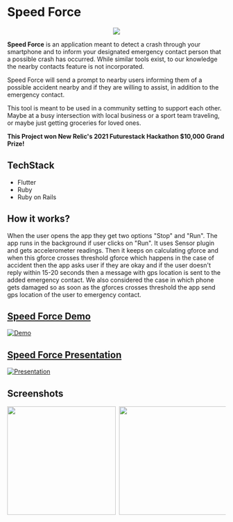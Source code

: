 # Speed Force
  <p align="center">
  <img src="https://upload.wikimedia.org/wikipedia/commons/thumb/d/d4/Spinner_font_awesome.svg/240px-Spinner_font_awesome.svg.png">
</p>

**Speed Force** is an application meant to detect a crash through your smartphone and to inform your designated emergency contact person that a possible crash has occurred. While similar tools exist, to our knowledge the nearby contacts feature is not incorporated.

Speed Force will send a prompt to nearby users informing them of a possible accident nearby and if they are willing to assist, in addition to the emergency contact.
  
This tool is meant to be used in a community setting to support each other. Maybe at a busy intersection with local business or a sport team traveling, or maybe just getting groceries for loved ones.

**This Project won New Relic's 2021 Futurestack Hackathon $10,000 Grand Prize!**

## TechStack
- Flutter
- Ruby
- Ruby on Rails

 ## How it works?
  
When the user opens the app they get two options "Stop" and "Run". The app runs in the background if user clicks on "Run". It uses Sensor plugin and gets accelerometer readings. Then it keeps on calculating gforce and when this gforce crosses threshold gforce which happens in the case of accident then the app asks user if they are okay and if the user doesn't reply within 15-20 seconds then a message with gps location is sent to the added emergency contact. We also considered the case in which phone gets damaged so as soon as the gforces crosses threshold the app send gps location of the user to emergency contact. 
  
## [Speed Force Demo](https://youtu.be/vOXrTYrxWoI)

[![Demo](http://i3.ytimg.com/vi/vOXrTYrxWoI/hqdefault.jpg)](https://youtu.be/vOXrTYrxWoI)

## [Speed Force Presentation](http://youtube.com/video/08i3jCKk3hs)

[![Presentation](http://i3.ytimg.com/vi/08i3jCKk3hs/hqdefault.jpg)](http://youtube.com/video/08i3jCKk3hs)

## Screenshots
<pre>
<img src="screenshots/HomeScreen.jpg" width="250"> <img src="screenshots/account.jpg" width="250"> <img src="screenshots/prompt.jpg" width="250"> <img src="screenshots/notification.jpg" width="250"> <img src="screenshots/Nearby.jpg" width="250">
</pre>
